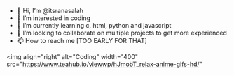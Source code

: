 - 👋 Hi, I’m @itsranasalah
- 👀 I’m interested in coding
- 🌱 I’m currently learning c, html, python and javascript
- 💞️ I’m looking to collaborate on multiple projects to get more experienced
- 📫 How to reach me [TOO EARLY FOR THAT]

<!---
itsranasalah/itsranasalah is a ✨ special ✨ repository because its `README.md` (this file) appears on your GitHub profile.
You can click the Preview link to take a look at your changes.
--->
  <img align="right" alt="Coding" width="400" src="https://www.teahub.io/viewwp/hJmobT_relax-anime-gifs-hd/"

